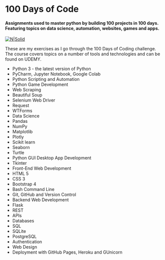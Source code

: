 # 100 Days of Code
#### Assignments used to master python by building 100 projects in 100 days.  Featuring topics on data science, automation, websites, games and apps.

[![N|Solid](https://www.python.org/static/img/python-logo.png)](https://www.python.org)


These are my exercises as I go through the 100 Days of Coding challenge.  The course covers topics on a number of tools and technologies and can be found on UDEMY.

- Python 3 - the latest version of Python
- PyCharm, Jupyter Notebook, Google Colab
- Python Scripting and Automation
- Python Game Development
- Web Scraping
- Beautiful Soup
- Selenium Web Driver
- Request
- WTForms
- Data Science
- Pandas
- NumPy
- Matplotlib
- Plotly
- Scikit learn
- Seaborn
- Turtle
- Python GUI Desktop App Development
- Tkinter
- Front-End Web Development
- HTML 5
- CSS 3
- Bootstrap 4
- Bash Command Line
- Git, GitHub and Version Control
- Backend Web Development
- Flask
- REST
- APIs
- Databases
- SQL
- SQLite
- PostgreSQL
- Authentication
- Web Design
- Deployment with GitHub Pages, Heroku and GUnicorn

 
